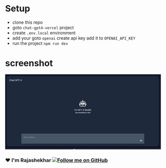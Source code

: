 # Setup 

- clone this repo
- goto `chat-gpt4-vercel` project 
- create `.env.local` environment
- add your goto `openai` create api key add it to `OPENAI_API_KEY`
- run the project `npm run dev`


 # screenshot
![Alt Text](./assets/images/land.jpg)


### ❤️ I'm Rajashekhar  [![Follow me on GitHub](https://img.shields.io/github/followers/RajaCodeArchitect?label=Follow&style=social)](https://github.com/RajaCodeArchitect)
